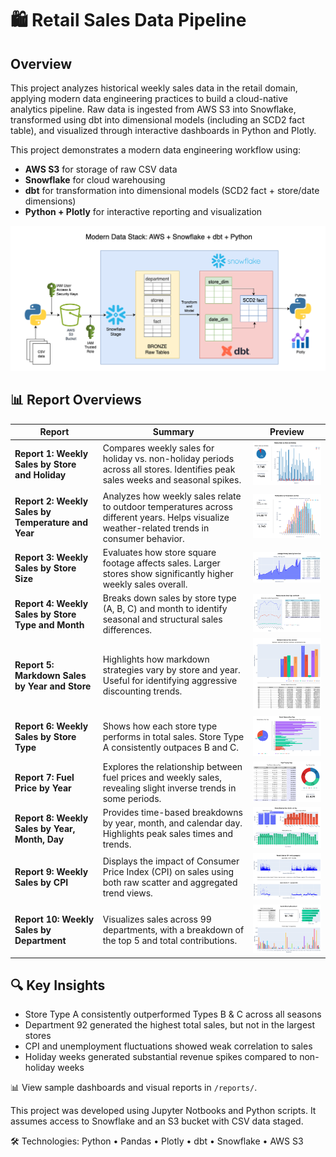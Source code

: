 # 🛍️ Retail Sales Data Pipeline

## Overview
This project analyzes historical weekly sales data in the retail domain, applying modern data engineering practices to build a cloud-native analytics pipeline. Raw data is ingested from AWS S3 into Snowflake, transformed using dbt into dimensional models (including an SCD2 fact table), and visualized through interactive dashboards in Python and Plotly.

This project demonstrates a modern data engineering workflow using:

- **AWS S3** for storage of raw CSV data
- **Snowflake** for cloud warehousing
- **dbt** for transformation into dimensional models (SCD2 fact + store/date dimensions)
- **Python + Plotly** for interactive reporting and visualization

![Architecture Diagram](./Walmart_end-to-end.drawio.png)

## 📊 Report Overviews

| Report | Summary | Preview |
|--------|---------|---------|
| **Report 1: Weekly Sales by Store and Holiday** | Compares weekly sales for holiday vs. non-holiday periods across all stores. Identifies peak sales weeks and seasonal spikes. | [![Report 1](reports/thumbnails/Report_1_Weekly_Sales_by_Store_and_Holiday_thumb.png)](reports/Report_1_Weekly_Sales_by_Store_and_Holiday.png) |
| **Report 2: Weekly Sales by Temperature and Year** | Analyzes how weekly sales relate to outdoor temperatures across different years. Helps visualize weather-related trends in consumer behavior. | [![Report 2](reports/thumbnails/Report_2_Weekly_Sales_by_Temperature_and_Year_thumb.png)](reports/Report_2_Weekly_Sales_by_Temperature_and_Year.png) |
| **Report 3: Weekly Sales by Store Size** | Evaluates how store square footage affects sales. Larger stores show significantly higher weekly sales overall. | [![Report 3](reports/thumbnails/Report_3_Weekly_Sales_by_Store_Size_thumb.png)](reports/Report_3_Weekly_Sales_by_Store_Size.png) |
| **Report 4: Weekly Sales by Store Type and Month** | Breaks down sales by store type (A, B, C) and month to identify seasonal and structural sales differences. | [![Report 4](reports/thumbnails/Report_4_Weekly_Sales_by_Store_Type_and_Month_thumb.png)](reports/Report_4_Weekly_Sales_by_Store_Type_and_Month.png) |
| **Report 5: Markdown Sales by Year and Store** | Highlights how markdown strategies vary by store and year. Useful for identifying aggressive discounting trends. | [![Report 5](reports/thumbnails/Report_5_Markdown_Sales_by_Year_and_Store_thumb.png)](reports/Report_5_Markdown_Sales_by_Year_and_Store.png) |
| **Report 6: Weekly Sales by Store Type** | Shows how each store type performs in total sales. Store Type A consistently outpaces B and C. | [![Report 6](reports/thumbnails/Report_6_Weekly_Sales_by_Store_Type_thumb.png)](reports/Report_6_Weekly_Sales_by_Store_Type.png) |
| **Report 7: Fuel Price by Year** | Explores the relationship between fuel prices and weekly sales, revealing slight inverse trends in some periods. | [![Report 7](reports/thumbnails/Report_7_Fuel_Price_by_Year_thumb.png)](reports/Report_7_Fuel_Price_by_Year.png) |
| **Report 8: Weekly Sales by Year, Month, Day** | Provides time-based breakdowns by year, month, and calendar day. Highlights peak sales times and trends. | [![Report 8](reports/thumbnails/Report_8_Weekly_Sales_By_Year_Month_Day_thumb.png)](reports/Report_8_Weekly_Sales_By_Year_Month_Day.png) |
| **Report 9: Weekly Sales by CPI** | Displays the impact of Consumer Price Index (CPI) on sales using both raw scatter and aggregated trend views. | [![Report 9](reports/thumbnails/Report_9_Weekly_Sales_by_CPI_thumb.png)](reports/Report_9_Weekly_Sales_by_CPI.png) |
| **Report 10: Weekly Sales by Department** | Visualizes sales across 99 departments, with a breakdown of the top 5 and total contributions. | [![Report 10](reports/thumbnails/Report_10_Weekly_Sales_by_Department_thumb.png)](reports/Report_10_Weekly_Sales_by_Department.png) |

## 🔍 Key Insights

- Store Type A consistently outperformed Types B & C across all seasons
- Department 92 generated the highest total sales, but not in the largest stores
- CPI and unemployment fluctuations showed weak correlation to sales
- Holiday weeks generated substantial revenue spikes compared to non-holiday weeks

📊 View sample dashboards and visual reports in `/reports/`.

This project was developed using Jupyter Notbooks and Python scripts.
It assumes access to Snowflake and an S3 bucket with CSV data staged.

🛠️ Technologies: Python • Pandas • Plotly • dbt • Snowflake • AWS S3

